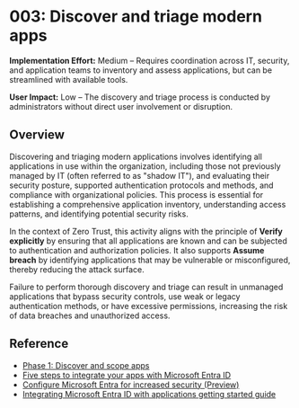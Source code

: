 # 003: Discover and triage modern apps

**Implementation Effort:** Medium – Requires coordination across IT, security, and application teams to inventory and assess applications, but can be streamlined with available tools.

**User Impact:** Low – The discovery and triage process is conducted by administrators without direct user involvement or disruption.

## Overview

Discovering and triaging modern applications involves identifying all applications in use within the organization, including those not previously managed by IT (often referred to as "shadow IT"), and evaluating their security posture, supported authentication protocols and methods, and compliance with organizational policies. This process is essential for establishing a comprehensive application inventory, understanding access patterns, and identifying potential security risks.

In the context of Zero Trust, this activity aligns with the principle of **Verify explicitly** by ensuring that all applications are known and can be subjected to authentication and authorization policies. It also supports **Assume breach** by identifying applications that may be vulnerable or misconfigured, thereby reducing the attack surface.

Failure to perform thorough discovery and triage can result in unmanaged applications that bypass security controls, use weak or legacy authentication methods, or have excessive permissions, increasing the risk of data breaches and unauthorized access.

## Reference

* [Phase 1: Discover and scope apps](https://learn.microsoft.com/entra/identity/enterprise-apps/migrate-adfs-discover-scope-apps)
* [Five steps to integrate your apps with Microsoft Entra ID](https://learn.microsoft.com/entra/fundamentals/five-steps-to-full-application-integration)
* [Configure Microsoft Entra for increased security (Preview)](https://learn.microsoft.com/entra/fundamentals/configure-security)
* [Integrating Microsoft Entra ID with applications getting started guide](https://learn.microsoft.com/entra/identity/enterprise-apps/plan-an-application-integration)

